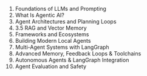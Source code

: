 1. Foundations of LLMs and Prompting
1. What Is Agentic AI?
1. Agent Architectures and Planning Loops 
1. 3.5 RAG and Vector Memory 
1. Frameworks and Ecosystems 
1. Building Modern Local Agents 
1. Multi-Agent Systems with LangGraph 
1. Advanced Memory, Feedback Loops & Toolchains 
1. Autonomous Agents & LangGraph Integration 
1. Agent Evaluation and Safety 